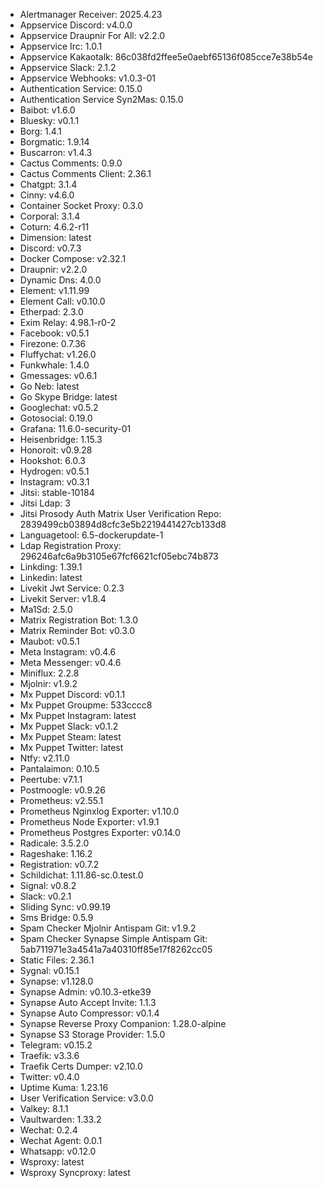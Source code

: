 * Alertmanager Receiver: 2025.4.23
* Appservice Discord: v4.0.0
* Appservice Draupnir For All: v2.2.0
* Appservice Irc: 1.0.1
* Appservice Kakaotalk: 86c038fd2ffee5e0aebf65136f085cce7e38b54e
* Appservice Slack: 2.1.2
* Appservice Webhooks: v1.0.3-01
* Authentication Service: 0.15.0
* Authentication Service Syn2Mas: 0.15.0
* Baibot: v1.6.0
* Bluesky: v0.1.1
* Borg: 1.4.1
* Borgmatic: 1.9.14
* Buscarron: v1.4.3
* Cactus Comments: 0.9.0
* Cactus Comments Client: 2.36.1
* Chatgpt: 3.1.4
* Cinny: v4.6.0
* Container Socket Proxy: 0.3.0
* Corporal: 3.1.4
* Coturn: 4.6.2-r11
* Dimension: latest
* Discord: v0.7.3
* Docker Compose: v2.32.1
* Draupnir: v2.2.0
* Dynamic Dns: 4.0.0
* Element: v1.11.99
* Element Call: v0.10.0
* Etherpad: 2.3.0
* Exim Relay: 4.98.1-r0-2
* Facebook: v0.5.1
* Firezone: 0.7.36
* Fluffychat: v1.26.0
* Funkwhale: 1.4.0
* Gmessages: v0.6.1
* Go Neb: latest
* Go Skype Bridge: latest
* Googlechat: v0.5.2
* Gotosocial: 0.19.0
* Grafana: 11.6.0-security-01
* Heisenbridge: 1.15.3
* Honoroit: v0.9.28
* Hookshot: 6.0.3
* Hydrogen: v0.5.1
* Instagram: v0.3.1
* Jitsi: stable-10184
* Jitsi Ldap: 3
* Jitsi Prosody Auth Matrix User Verification Repo: 2839499cb03894d8cfc3e5b2219441427cb133d8
* Languagetool: 6.5-dockerupdate-1
* Ldap Registration Proxy: 296246afc6a9b3105e67fcf6621cf05ebc74b873
* Linkding: 1.39.1
* Linkedin: latest
* Livekit Jwt Service: 0.2.3
* Livekit Server: v1.8.4
* Ma1Sd: 2.5.0
* Matrix Registration Bot: 1.3.0
* Matrix Reminder Bot: v0.3.0
* Maubot: v0.5.1
* Meta Instagram: v0.4.6
* Meta Messenger: v0.4.6
* Miniflux: 2.2.8
* Mjolnir: v1.9.2
* Mx Puppet Discord: v0.1.1
* Mx Puppet Groupme: 533cccc8
* Mx Puppet Instagram: latest
* Mx Puppet Slack: v0.1.2
* Mx Puppet Steam: latest
* Mx Puppet Twitter: latest
* Ntfy: v2.11.0
* Pantalaimon: 0.10.5
* Peertube: v7.1.1
* Postmoogle: v0.9.26
* Prometheus: v2.55.1
* Prometheus Nginxlog Exporter: v1.10.0
* Prometheus Node Exporter: v1.9.1
* Prometheus Postgres Exporter: v0.14.0
* Radicale: 3.5.2.0
* Rageshake: 1.16.2
* Registration: v0.7.2
* Schildichat: 1.11.86-sc.0.test.0
* Signal: v0.8.2
* Slack: v0.2.1
* Sliding Sync: v0.99.19
* Sms Bridge: 0.5.9
* Spam Checker Mjolnir Antispam Git: v1.9.2
* Spam Checker Synapse Simple Antispam Git: 5ab711971e3a4541a7a40310ff85e17f8262cc05
* Static Files: 2.36.1
* Sygnal: v0.15.1
* Synapse: v1.128.0
* Synapse Admin: v0.10.3-etke39
* Synapse Auto Accept Invite: 1.1.3
* Synapse Auto Compressor: v0.1.4
* Synapse Reverse Proxy Companion: 1.28.0-alpine
* Synapse S3 Storage Provider: 1.5.0
* Telegram: v0.15.2
* Traefik: v3.3.6
* Traefik Certs Dumper: v2.10.0
* Twitter: v0.4.0
* Uptime Kuma: 1.23.16
* User Verification Service: v3.0.0
* Valkey: 8.1.1
* Vaultwarden: 1.33.2
* Wechat: 0.2.4
* Wechat Agent: 0.0.1
* Whatsapp: v0.12.0
* Wsproxy: latest
* Wsproxy Syncproxy: latest
